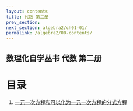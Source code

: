```yaml
---
layout: contents
title: 代数 第二册
prev_section: 
next_section: algebra2/ch01-01/
permalink: /algebra2/00-contents/
---
```


数理化自学丛书 代数 第二册
----------

目录
====

1. [一元一次方程和可以化为一元一次方程的分式方程](/algebra/algebra2/ch01-01/)

